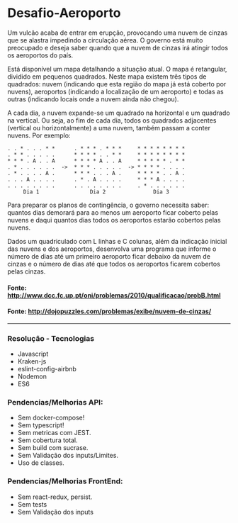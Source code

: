# Desafio-Aeroporto
Um vulcão acaba de entrar em erupção, provocando uma nuvem de cinzas que se alastra impedindo a circulação aérea. O governo está muito preocupado e deseja saber quando que a nuvem de cinzas irá atingir todos os aeroportos do país.

Está disponível um mapa detalhando a situação atual. O mapa é retangular, dividido em pequenos quadrados. Neste mapa existem três tipos de quadrados: nuvem (indicando que esta região do mapa já está coberto por nuvens), aeroportos (indicando a localização de um aeroporto) e todas as outras (indicando locais onde a nuvem ainda não chegou).

A cada dia, a nuvem expande-se um quadrado na horizontal e um quadrado na vertical. Ou seja, ao fim de cada dia, todos os quadrados adjacentes (vertical ou horizontalmente) a uma nuvem, também passam a conter nuvens. Por exemplo:
```
. . * . . . * *      . * * * . * * *     * * * * * * * *
. * * . . . . .      * * * * . . * *     * * * * * * * *
* * * . A . . A      * * * * A . . A     * * * * * . * *
. * . . . . . .  ->  * * * . . . . .  -> * * * * . . . .
. * . . . . A .      * * * . . . A .     * * * * . . A .
. . . A . . . .      . * . A . . . .     * * * A . . . .
. . . . . . . .      . . . . . . . .     . * . . . . . .
     Dia 1                Dia 2               Dia 3
```
Para preparar os planos de contingência, o governo necessita saber: quantos dias demorará para ao menos um aeroporto ficar coberto pelas nuvens e daqui quantos dias todos os aeroportos estarão cobertos pelas nuvens.

Dados um quadriculado com L linhas e C colunas, além da indicação inicial das nuvens e dos aeroportos, desenvolva uma programa que informe o número de dias até um primeiro aeroporto ficar debaixo da nuvem de cinzas e o número de dias até que todos os aeroportos ficarem cobertos pelas cinzas.

#### Fonte: http://www.dcc.fc.up.pt/oni/problemas/2010/qualificacao/probB.html
#### Fonte: http://dojopuzzles.com/problemas/exibe/nuvem-de-cinzas/

---------------------------------------------------
### Resolução - Tecnologias
- Javascript
- Kraken-js
- eslint-config-airbnb
- Nodemon
- ES6

### Pendencias/Melhorias API:
 - Sem docker-compose!
 - Sem typescript!
 - Sem metricas com JEST.
 - Sem cobertura total.
 - Sem build com sucrase.
 - Sem Validação dos inputs/Limites.
 - Uso de classes.

### Pendencias/Melhorias FrontEnd:
 - Sem react-redux, persist.
 - Sem tests
 - Sem Validação dos inputs
